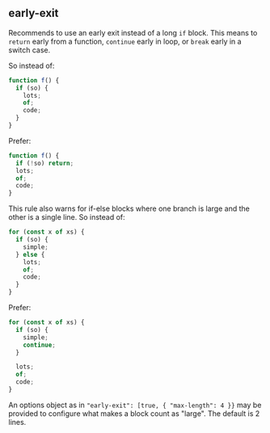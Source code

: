 ## early-exit

Recommends to use an early exit instead of a long `if` block.
This means to `return` early from a function, `continue` early in loop, or `break` early in a switch case.

So instead of:

```ts
function f() {
  if (so) {
    lots;
    of;
    code;
  }
}
```

Prefer:

```ts
function f() {
  if (!so) return;
  lots;
  of;
  code;
}
```

This rule also warns for if-else blocks where one branch is large and the other is a single line.
So instead of:

```ts
for (const x of xs) {
  if (so) {
    simple;
  } else {
    lots;
    of;
    code;
  }
}
```

Prefer:

```ts
for (const x of xs) {
  if (so) {
    simple;
    continue;
  }

  lots;
  of;
  code;
}
```

An options object as in `"early-exit": [true, { "max-length": 4 }}` may be provided to configure what makes a block count as "large". The default is 2 lines.
